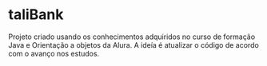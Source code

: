 # taliBank
Projeto criado usando os conhecimentos adquiridos no curso de formação Java e Orientação a objetos da Alura. A ideía é atualizar o código de acordo com o avanço nos estudos.
